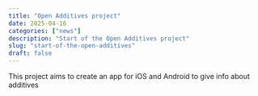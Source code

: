 ```yaml
---
title: "Open Additives project"
date: 2025-04-16
categories: ["news"]
description: "Start of the Open Additives project"
slug: "start-of-the-open-additives"
draft: false
---
```


This project aims to create an app for iOS and Android to give info about additives